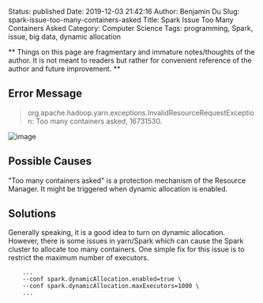 Status: published
Date: 2019-12-03 21:42:16
Author: Benjamin Du
Slug: spark-issue-too-many-containers-asked
Title: Spark Issue Too Many Containers Asked
Category: Computer Science
Tags: programming, Spark, issue, big data, dynamic allocation

**
Things on this page are fragmentary and immature notes/thoughts of the author.
It is not meant to readers but rather for convenient reference of the author and future improvement.
**

## Error Message

> org.apache.hadoop.yarn.exceptions.InvalidResourceRequestException: Too many containers asked, 16731530.

![image](https://user-images.githubusercontent.com/824507/57563512-99b88f80-7353-11e9-8993-aee9a302c209.png)

## Possible Causes

"Too many containers asked" is a protection mechanism of the Resource Manager.
It might be triggered when dynamic allocation is enabled.

## Solutions

Generally speaking, 
it is a good idea to turn on dynamic allocation. 
However, 
there is some issues in yarn/Spark which can cause the Spark cluster to allocate too many containers.
One simple fix for this issue is to restrict the maximum number of executors.

        ...
        --conf spark.dynamicAllocation.enabled=true \
        --conf spark.dynamicAllocation.maxExecutors=1000 \
        ...
